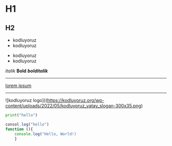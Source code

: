 # H1

## H2
* kodluyoruz
* kodluyoruz

- kodluyoruz
- kodluyoruz

*italik* **Bold** ***bolditalik***

---

[lorem ipsum](html://google.com)

***

![kodluyoruz logo]((https://kodluyoruz.org/wp-content/uploads/2022/05/kodluyoruz_yatay_slogan-300x35.png)

```python
print("hello")
```

```javascript
consol.log("hello")
function (){
    console.log("Hello, World!)
    }
```
